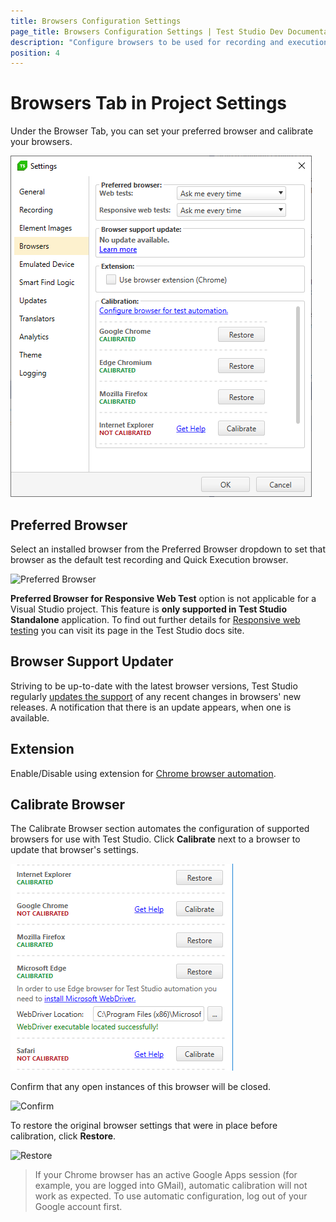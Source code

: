 ```yaml
---
title: Browsers Configuration Settings
page_title: Browsers Configuration Settings | Test Studio Dev Documentation
description: "Configure browsers to be used for recording and execution with Test Studio Dev."
position: 4
---
```

# Browsers Tab in Project Settings

Under the Browser Tab, you can set your preferred browser and calibrate your browsers.

![Browsers][1]

## Preferred Browser

Select an installed browser from the Preferred Browser dropdown to set that browser as the default test recording and Quick Execution browser.

![Preferred Browser][2]

__Preferred Browser for Responsive Web Test__ option is not applicable for a Visual Studio project. This feature is __only supported in Test Studio Standalone__ application. To find out further details for <a href="https://docs.telerik.com/teststudio/features/testing-types/responsive-test" target="_blank">Responsive web testing</a> you can visit its page in the Test Studio docs site.

## Browser Support Updater

Striving to be up-to-date with the latest browser versions, Test Studio regularly <a href="https://docs.telerik.com/teststudio/prerequisites/configure-your-browser/browser-support-updater" target="_blank">updates the support</a> of any recent changes in browsers' new releases. A notification that there is an update appears, when one is available.

## Extension

Enable/Disable using extension for <a href="/prerequisites/calibrate-browsers#enable-chrome-for-automation" target="_blank">Chrome browser automation</a>.

## Calibrate Browser

The Calibrate Browser section automates the configuration of supported browsers for use with Test Studio. Click **Calibrate** next to a browser to update that browser's settings.

![Calibrate][3]

Confirm that any open instances of this browser will be closed.

![Confirm][4]

To restore the original browser settings that were in place before calibration, click **Restore**.

![Restore][5]

> If your Chrome browser has an active Google Apps session (for example, you are logged into GMail), automatic calibration will not work as expected. To use automatic configuration, log out of your Google account first.

[1]: images/browsers/fig1.png
[2]: images/browsers/fig2.png
[3]: images/browsers/fig3.png
[4]: images/browsers/fig4.png
[5]: images/browsers/fig5.png
